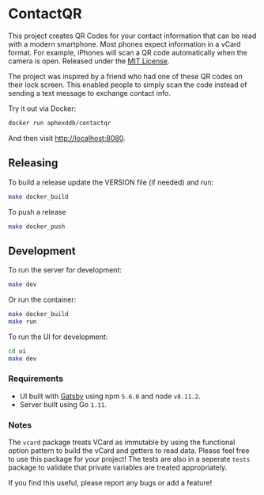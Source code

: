 # ContactQR

This project creates QR Codes for your contact information that can be read with a modern smartphone. Most phones expect information in a vCard format. For example, iPhones will scan a QR code automatically when the camera is open. Released under the [MIT License](./LICENSE).

The project was inspired by a friend who had one of these QR codes on their lock screen. This enabled people to simply scan the code instead of sending a text message to exchange contact info.

Try it out via Docker:

```sh
docker run aphexddb/contactqr
```

And then visit [http://localhost:8080](http://localhost:8080).

## Releasing

To build a release update the VERSION file (if needed) and run:

```sh
make docker_build
```

To push a release

```sh
make docker_push
```

## Development

To run the server for development:

```bash
make dev
```

Or run the container:

```sh
make docker_build
make run
```

To run the UI for development:

```bash
cd ui
make dev
```

### Requirements

* UI built with [Gatsby](https://www.gatsbyjs.org/docs/) using npm `5.6.0` and node `v8.11.2`.
* Server built using Go `1.11`.

### Notes

The `vcard` package treats VCard as immutable by using the functional option pattern to build the vCard and getters to read data. Please feel free to use this package for your project! The tests are also in a seperate `tests` package to validate that private variables are treated appropriately.

If you find this useful, please report any bugs or add a feature!
